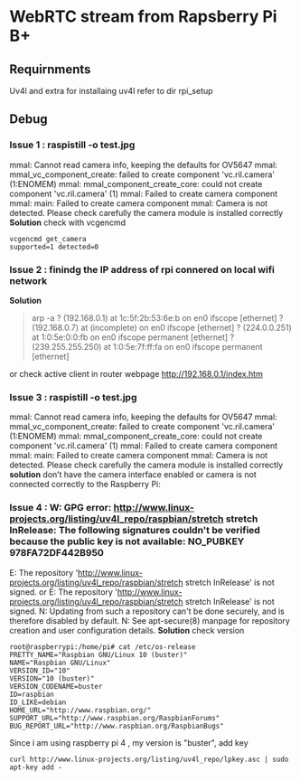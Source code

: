 # WebRTC stream from Rapsberry Pi B+




## Requirnments 

Uv4l and extra 
for installaing uv4l refer to dir rpi_setup 

## Debug 

### Issue 1 : raspistill -o test.jpg
mmal: Cannot read camera info, keeping the defaults for OV5647
mmal: mmal_vc_component_create: failed to create component 'vc.ril.camera' (1:ENOMEM)
mmal: mmal_component_create_core: could not create component 'vc.ril.camera' (1)
mmal: Failed to create camera component
mmal: main: Failed to create camera component
mmal: Camera is not detected. Please check carefully the camera module is installed correctly
**Solution** check with vcgencmd 
```
vcgencmd get_camera
supported=1 detected=0
```

### Issue 2 : finindg the IP address of rpi connered on local wifi network 
**Solution**
>arp -a
? (192.168.0.1) at 1c:5f:2b:53:6e:b on en0 ifscope [ethernet]
? (192.168.0.7) at (incomplete) on en0 ifscope [ethernet]
? (224.0.0.251) at 1:0:5e:0:0:fb on en0 ifscope permanent [ethernet]
? (239.255.255.250) at 1:0:5e:7f:ff:fa on en0 ifscope permanent [ethernet]

or check active client in router webpage 
http://192.168.0.1/index.htm

### Issue 3 : raspistill -o test.jpg
mmal: Cannot read camera info, keeping the defaults for OV5647
mmal: mmal_vc_component_create: failed to create component 'vc.ril.camera' (1:ENOMEM)
mmal: mmal_component_create_core: could not create component 'vc.ril.camera' (1)
mmal: Failed to create camera component
mmal: main: Failed to create camera component
mmal: Camera is not detected. Please check carefully the camera module is installed correctly
**solution**  don’t have the camera interface enabled or camera is not connected correctly to the Raspberry Pi:

### Issue 4 : W: GPG error: http://www.linux-projects.org/listing/uv4l_repo/raspbian/stretch stretch InRelease: The following signatures couldn't be verified because the public key is not available: NO_PUBKEY 978FA72DF442B950
E: The repository 'http://www.linux-projects.org/listing/uv4l_repo/raspbian/stretch stretch InRelease' is not signed.
or 
E: The repository 'http://www.linux-projects.org/listing/uv4l_repo/raspbian/stretch stretch InRelease' is not signed.
N: Updating from such a repository can't be done securely, and is therefore disabled by default.
N: See apt-secure(8) manpage for repository creation and user configuration details.
**Solution** check version 
```
root@raspberrypi:/home/pi# cat /etc/os-release
PRETTY_NAME="Raspbian GNU/Linux 10 (buster)"
NAME="Raspbian GNU/Linux"
VERSION_ID="10"
VERSION="10 (buster)"
VERSION_CODENAME=buster
ID=raspbian
ID_LIKE=debian
HOME_URL="http://www.raspbian.org/"
SUPPORT_URL="http://www.raspbian.org/RaspbianForums"
BUG_REPORT_URL="http://www.raspbian.org/RaspbianBugs"
```
Since i am using raspberry pi 4 , my version is "buster", add key
```
curl http://www.linux-projects.org/listing/uv4l_repo/lpkey.asc | sudo apt-key add -
```
